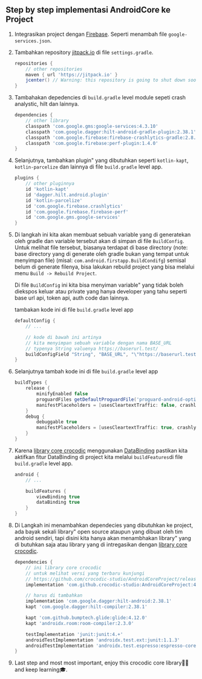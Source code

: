 ## Step by step implementasi AndroidCore ke Project  

1. Integrasikan project dengan [Firebase](https://firebase.google.com/?hl=id). Seperti menambah file `google-services.json`.
2. Tambahkan repository [jitpack.io](https://jitpack.io) di file `settings.gradle`.
   ```gradle
   repositories {
       // other repositories
       maven { url 'https://jitpack.io' }
       jcenter() // Warning: this repository is going to shut down soon
   }
   ```
3. Tambahakan depedencies di `build.gradle` level module sepeti crash analystic, hilt dan lainnya.
   ```gradle
   dependencies {
       // other library
       classpath 'com.google.gms:google-services:4.3.10'
       classpath 'com.google.dagger:hilt-android-gradle-plugin:2.38.1'
       classpath 'com.google.firebase:firebase-crashlytics-gradle:2.8.0'
       classpath 'com.google.firebase:perf-plugin:1.4.0'
   }
   ```
4. Selanjutnya, tambahkan plugin" yang dibutuhkan seperti `kotlin-kapt`, `kotlin-parcelize` dan lainnya di file `build.gradle` level app.
   ```gradle
   plugins {
       // other pluginnya
       id 'kotlin-kapt'
       id 'dagger.hilt.android.plugin'
       id 'kotlin-parcelize'
       id 'com.google.firebase.crashlytics'
       id 'com.google.firebase.firebase-perf'
       id 'com.google.gms.google-services'
   }
   ```
5. Di langkah ini kita akan membuat sebuah variable yang di generatekan oleh gradle dan variable tersebut akan di simpan di file `BuildConfig`. Untuk melihat file tersebut, biasanya terdapat di base directory (note: base directory yang di generate oleh gradle bukan yang tempat untuk menyimpan file) (misal: `com.android.firstapp.BuildCondifg`) semisal belum di generate filenya, bisa lakukan rebuild project yang bisa melalui menu `Build -> Rebuild Project`.

   Di file `BuildConfig` ini kita bisa menyiman variable" yang tidak boleh diekspos keluar atau private yang hanya developer yang tahu seperti base url api, token api, auth code dan lainnya.

   tambakan kode ini di file `build.gradle` level app

   ```gradle
   defaultConfig {
       // ...

       // kode di bawah ini artinya
       // kita menyimpan sebuah variable dengan nama BASE_URL
       // typenya String valuenya https://baserurl.test/
       buildConfigField "String", "BASE_URL", "\"https://baserurl.test/\""
   }
   ```

6. Selanjutnya tambah kode ini di file `build.gradle` level app
   ```gradle
   buildTypes {
       release {
           minifyEnabled false
           proguardFiles getDefaultProguardFile('proguard-android-optimize.txt'), 'proguard-rules.pro'
           manifestPlaceholders = [usesCleartextTraffic: false, crashlyticsEnabled: true, performanceEnabled: true]
       }
       debug {
           debuggable true
           manifestPlaceholders = [usesCleartextTraffic: true, crashlyticsEnabled: false, performanceEnabled: false]
       }
   }
   ```
7. Karena [library core crocodic](https://github.com/crocodic-studio/AndroidCoreProject) menggunakan [DataBinding](https://developer.android.com/topic/libraries/data-binding) pastikan kita aktifkan fitur DataBinding di project kita melalui `buildFeatures`di file `build.gradle` level app.

   ```gradle
   android {
       // ...

       buildFeatures {
           viewBinding true
           dataBinding true
       }
   }
   ```

8. Di Langkah ini menambahkan dependecies yang dibutuhkan ke project, ada bayak sekali library" open source ataupun yang dibuat oleh tim android sendiri, tapi disini kita hanya akan menambhakan library" yang di butuhkan saja atau library yang di intregasikan dengan [library core crocodic](https://github.com/crocodic-studio/AndroidCoreProject).

   ```gradle
   dependencies {
       // ini library core crocodic
       // untuk melihat versi yang terbaru kunjungi
       // https://github.com/crocodic-studio/AndroidCoreProject/releases
       implementation 'com.github.crocodic-studio:AndroidCoreProject:4.0.0'

       // harus di tambahkan
       implementation 'com.google.dagger:hilt-android:2.38.1'
       kapt 'com.google.dagger:hilt-compiler:2.38.1'

       kapt 'com.github.bumptech.glide:glide:4.12.0'
       kapt 'androidx.room:room-compiler:2.3.0'

       testImplementation 'junit:junit:4.+'
       androidTestImplementation 'androidx.test.ext:junit:1.1.3'
       androidTestImplementation 'androidx.test.espresso:espresso-core:3.4.0'
   }
   ```

9. Last step and most most important, enjoy this crocodic core library🎩🎉 and keep learning🎓.
